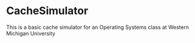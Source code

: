 # CacheSimulator
This is a basic cache simulator for an Operating Systems class at Western Michigan University
